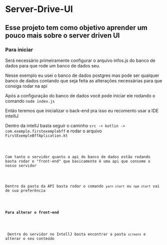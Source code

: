 # Server-Drive-UI

## Esse projeto tem como objetivo aprender um pouco mais sobre o server driven UI

### Para iniciar

  <p>Será necessário primeiramente configurar o arquivo infos.js do banco de dados para que rode um banco de dados seu.</p>
  <p>Nesse exemplo eu usei o banco de dados postgres mas pode ser qualquer banco de dados contando que seja feita as alterações necessárias para que consiga rodar              na api</p>

  <p>Após a configuração do banco de dados você pode iniciar ele rodando o comando <code>node index.js</code></p>
  <p>Então teremos que inicializar o back-end pra isso eu recomento usar a IDE intelliJ</p>
  <p>Dentro da intellJ basta seguir o caminho <code>src -> kotlin -> com.exemple.firstexemplebff</code> e rodar o arquivo <code>FirstExempleBffAplication.kt</p>
  <p>Com tanto o servidor quanto a api do banco de dados estão rodando basta rodar o "front-end" que basicamente é uma api que consome o nosso servidor</p>
  <p>Dentro da pasta da API basta rodar o comando <code>yarn start</code> ou <code>npm start</code> vai de sua preferência</p> 

#### Para alterar o front-end
  <p> Dentro do servidor no IntellJ basta encontrar a pasta <code>screens</code> e alterar o seu conteúdo</p>
 

